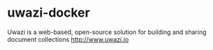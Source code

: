 # uwazi-docker
Uwazi is a web-based, open-source solution for building and sharing document collections http://www.uwazi.io
